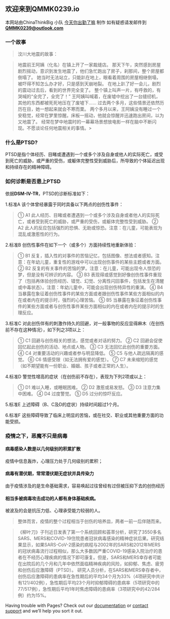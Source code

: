 ## 欢迎来到QMMK0239.io

本网站由ChinaThinkBig 小队 [今天你出勤了嘛](http://www.chinathinksbig.org/team/domain/898854) 制作
如有疑惑请发邮件到 **QMMK0239@outlook.com**

### 一个故事

> 汶川大地震的故事：

> 地震前王阿姨（化名）在镇上开了一家裁缝店。
那天下午，突然感到房屋剧烈摇动，意识到发生地震了，他们急忙跑出了房子，刹那间，整个房屋都倒塌了。
她当时无法站立，只能趴在地上，眼看着周围的房屋相继倒塌，被吓得不知怎么办才好，只是感到天崩地裂。
在地上趴了好一会儿，剧烈的震动过去后，看到的世界完全变了。
整个镇上叫声一片，有呼救的，有哭喊的“全完了，全完了！”
王阿姨叫喊着，在废墟中挖出了一台缝纫机，其他的东西都被死死地压在了废墟下……
过去两个多月，这些情景还依然历历在目，她一想起来就会不寒而栗。
两个多月以来，王阿姨没有睡过一个安稳觉，经常在梦里惊醒。床板一摇动，他就会惊醒并迅速跑出房间，以为又地震了。
经常在梦中地震时的一幕幕场景想放电影一样在脑中不断闪现。不愿谈论任何地震相关的事情。>
### 什么是PTSD?

PTSD是指个体经历、目睹或遭遇到一个或多个涉及自身或他人的实际死亡，或受到死亡的威胁，或严重的受伤，或躯体完整性受到威胁后，所导致的个体延迟出现和持续存在的精神障碍。

### 如何诊断是否患上PTSD

依据**DSM-Ⅳ-TR**，PTSD的诊断标准如下：

1.标准A
该个体曾经暴露于同时具备以下两点的创伤性事件：
> ① A1 此人经历、目睹或者遭遇到一个或多个涉及自身或者他人的实际死亡，或者受到死亡的威胁，或严重的受伤，或躯体完整性受到威胁。
> ② A2 此人的反应包括强烈的恐惧、无助或惊恐。注意：在儿童，可能表现为混乱或激惹性的行为。

2.标准B
创伤性事件在如下一个（或多个）方面持续性地重新体验：
> ① B1 反复，插入性的对事件的苦恼记忆，包括图像、想法或者感知。注意：在年幼儿童，重复性的游戏中可以出现创伤事件的某些主题或者方面。
> ② B2 反复的有关事件的苦恼的梦。注意：在儿童，可能出现令人惊恐的梦，但是没有可辨识的内容。
> ③ B3 表现得或感觉到好像创伤性事件重现了（包括再体验创伤经历、错觉、幻觉、分离性闪回事件，包括发生在清醒或中毒状态）。注意：年幼儿童中，可能会出现创伤特异性的重演。
> ④ B4 当暴露在象征着创伤性事件的某些方面或者跟创伤性事件某些方面相似的内在或者内在的提示时，强烈的心理苦恼。
> ⑤ B5 当暴露在象征着创伤性事件的某些方面或者与创伤性事件某些方面相似的内在或者内在的提示时的生理反应。

3.标准C
对此创伤伴有的刺激作持久的回避，对一般事物的反应显得麻木（在创伤前不存在这种情况），如下列之3项以上：
> ① C1 回避与创伤相关的想法，感觉或者对话的努力。
> ② C2 回避会促使回忆起此创伤的活动、地点或人物。
> ③ C3 无法回忆此创伤的重要方面。
> ④ C4 对重要活动的兴趣或者参与明显降低。
> ⑤ C5 与他人疏远隔离的感觉。
> ⑥ C6 情感受限（如无法拥有爱的感觉）。
> ⑦ C7 未来缩短的感觉（如不期望能有一份职业、婚姻、孩子或者正常的人生）。

4.标准D
警觉性增高的症状（在创伤前不存在），表现为下列2项或以上：
> ① D1 难以入睡，或睡眠困难。
> ② D2 激惹或易发怒。
> ③ D3 注意力集中困难。
> ④ D4 过度警觉。
> ⑤ D5 过分的惊吓反应。

5.标准E
上述障碍（B、C及D的症状）持续时间超过1个月。

6.标准F
这些障碍导致了临床上明显的苦恼，或在社交、职业或其他重要方面的功能受损。



### 疫情之下，恶魔不只是病毒

#### 病毒感染人数是以几何级别的积累扩散

疫情中信息轰炸，心理压力处于几何级别的累积；

#### 病毒有潜伏期，常常潜伏期无症状并具传染力

由于疫情涉及的是生命基础需求，容易唤起过往曾经有过但被压抑下去的创伤经历

#### 相当多被病毒攻击成功的人都有身体基础疾病。

被波及的会是抗压力低、心理承受能力较弱的人。

> 整体而言，疫情的整个过程相当于创伤的培养皿，两者一前一后伴随而来。
 
> 《柳叶刀》子刊近日发表了第一个系统回顾和荟萃分析，研究了3550多名SARS、MERS和COVID-19住院患者冠状病毒感染的精神症状后果。研究结果显示，如果SARS-CoV-2感染的病程与2002年的SARS和2012年MERS的冠状病毒流行过程相似，那么大多数因严重COVID-19感染入院治疗的患者在不经历心理疾病的情况下即可康复。但是，SARS和MERS幸存者可能在出院后的几个月和几年中依然面临精神疾病的风险，如抑郁、焦虑、疲劳和创伤后应激障碍（PTSD）。
> 研究人员分析，在SARS和MERS幸存者中，创伤后应激障碍的患病率在急性期后的平均34个月为33%（4项研究中共计有121/402例），急性期后平均23个月时抑郁障碍的患病率（5项研究中的77/517例），急性期后平均1年时焦虑障碍的患病率（3项研究中的42/284例）约为15%。




Having trouble with Pages? Check out our [documentation](https://docs.github.com/categories/github-pages-basics/) or [contact support](https://support.github.com/contact) and we’ll help you sort it out.
